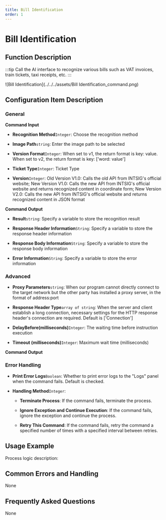 ```yaml
---
title: Bill Identification
order: 1
---
```


# Bill Identification

## Function Description

:::tip 
Call the AI interface to recognize various bills such as VAT invoices, train tickets, taxi receipts, etc.
:::

![Bill Identification](../../../assets/Bill Identification_command.png)

## Configuration Item Description

### General

**Command Input**

- **Recognition Method**`Integer`: Choose the recognition method

- **Image Path**`string`: Enter the image path to be selected

- **Version Format**`Integer`: When set to v1, the return format is key: value. When set to v2, the return format is key: ['word: value']

- **Ticket Type**`Integer`: Ticket Type

- **Version**`Integer`: Old Version V1.0: Calls the old API from INTSIG's official website; New Version V1.0: Calls the new API from INTSIG's official website and returns recognized content in coordinate form; New Version V2.0: Calls the new API from INTSIG's official website and returns recognized content in JSON format


**Command Output**

- **Result**`string`: Specify a variable to store the recognition result

- **Response Header Information**`String`: Specify a variable to store the response header information

- **Response Body Information**`String`: Specify a variable to store the response body information

- **Error Information**`String`: Specify a variable to store the error information

### Advanced

- **Proxy Parameters**`string`: When our program cannot directly connect to the target network but the other party has installed a proxy server, in the format of address:port

- **Response Header Type**`array of string`: When the server and client establish a long connection, necessary settings for the HTTP response header's connection are required. Default is ['Connection']

- **DelayBefore(milliseconds)**`Integer`: The waiting time before instruction execution

- **Timeout (milliseconds)**`Integer`: Maximum wait time (milliseconds)


**Command Output**

### Error Handling

- **Print Error Logs**`Boolean`: Whether to print error logs to the "Logs" panel when the command fails. Default is checked. 

- **Handling Method**`Integer`:

    - **Terminate Process**: If the command fails, terminate the process.

    - **Ignore Exception and Continue Execution**: If the command fails, ignore the exception and continue the process.

    - **Retry This Command**: If the command fails, retry the command a specified number of times with a specified interval between retries.

## Usage Example

Process logic description:

## Common Errors and Handling

None

## Frequently Asked Questions

None

